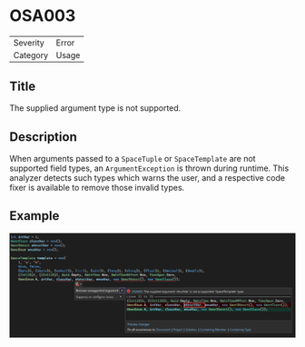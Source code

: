 # OSA003

<table>
<tr>
  <td>Severity</td>
  <td>Error</td>
</tr>
<tr>
  <td>Category</td>
  <td>Usage</td>
</tr>
</table>

## Title

The supplied argument type is not supported.

## Description

When arguments passed to a `SpaceTuple` or `SpaceTemplate` are not supported field types, an `ArgumentException` is thrown during runtime. This analyzer detects such types which warns the user, and a respective code fixer is available to remove those invalid types.

## Example

![SpaceTuple`](../Images/OSA003/1.png)
![SpaceTemplate`](../Images/OSA003/2.png)